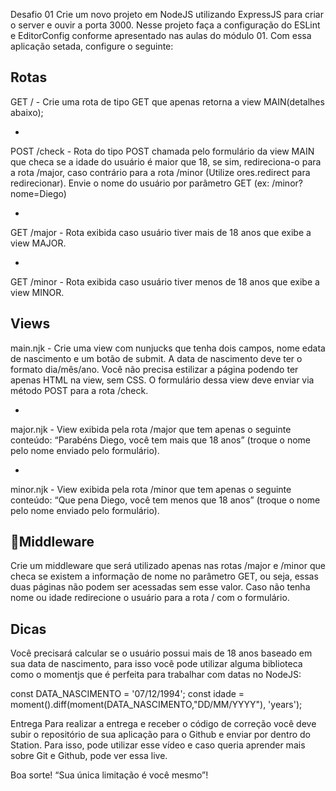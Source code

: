 Desafio 01
Crie um novo projeto em ​NodeJS utilizando ​ExpressJS para criar o server e ouvir a porta
3000​. Nesse projeto faça a configuração do ​ESLint e ​EditorConfig conforme apresentado
nas aulas do módulo 01.
Com essa aplicação setada, configure o seguinte:

Rotas
-

GET / - Crie uma rota de tipo GET que apenas retorna a view ​MAIN ​(detalhes
abaixo);

-

POST /check - Rota do tipo POST chamada pelo formulário da view ​MAIN que
checa se a idade do usuário é maior que 18, se sim, redireciona-o para a rota
/major​, caso contrário para a rota /minor (Utilize o ​res.redirect para redirecionar).
Envie o nome do usuário por parâmetro GET (ex: /minor?nome=Diego)

-

GET /major - Rota exibida caso usuário tiver mais de 18 anos que exibe a view
MAJOR​.

-

GET /minor - Rota exibida caso usuário tiver menos de 18 anos que exibe a view
MINOR​.

Views
-

main.njk - Crie uma view com nunjucks que tenha dois campos, ​nome e ​data de
nascimento ​e um ​botão de submit​. A data de nascimento deve ter o formato
dia/mês/ano. Você não precisa estilizar a página podendo ter apenas HTML na view,
sem CSS​. O formulário dessa view deve enviar via método POST para a rota /check.

-

major.njk - ​View exibida pela rota /major que tem apenas o seguinte conteúdo:
“Parabéns Diego, você tem mais que 18 anos” (troque o nome pelo nome enviado
pelo formulário).

-

minor.njk - ​View exibida pela rota /minor que tem apenas o seguinte conteúdo: “Que
pena Diego, você tem menos que 18 anos” (troque o nome pelo nome enviado pelo
formulário).

Middleware
-

Crie um middleware que será utilizado apenas nas rotas /major e /minor que checa
se existem a informação de nome no parâmetro GET, ou seja, essas duas páginas
não podem ser acessadas sem esse valor. Caso não tenha nome ou idade
redirecione o usuário para a rota / com o formulário.

Dicas
-

Você precisará calcular se o usuário possui mais de 18 anos baseado em sua data
de nascimento, para isso você pode utilizar alguma biblioteca como o ​momentjs que
é perfeita para trabalhar com datas no NodeJS:

const DATA_NASCIMENTO = '07/12/1994';
const idade = moment().diff(moment(DATA_NASCIMENTO,"DD/MM/YYYY"), 'years');

Entrega
Para realizar a entrega e receber o código de correção você deve subir o repositório de sua
aplicação para o Github e enviar por dentro do Station. Para isso, pode utilizar ​esse vídeo​ e
caso queria aprender mais sobre Git e Github, pode ver ​essa live​.

Boa sorte!
“Sua única limitação é você mesmo”!


